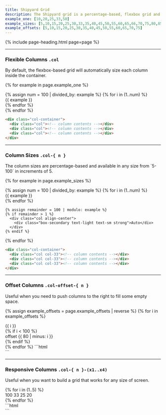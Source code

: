 ```yaml
---
title: Shipyard Grid
description: The Shipyard grid is a percentage-based, flexbox grid and is entirely responsive. Each class needs the foundational `.col` class in order to function properly, and also should be contained inside the `.col-container` as well.
example_one: [10,20,25,33,50]
example_sizes: [5,10,15,20,25,30,33,35,40,45,50,55,60,65,66,70,75,80,85,90,95,100]
example_offsets: [5,10,15,20,25,30,35,40,45,50,55,60,65,70,75]
---
```


{% include page-heading.html page=page %}

---

### Flexible Columns `.col`
<p class="text-light margin-bottom-md">By default, the flexbox-based grid will automatically size each column inside the container.</p>

{% for example in page.example_one %}
  <div class="col-container margin-top-xs margin-top-x1-sm margin-top-x2-md margin-bottom-md">
    {% assign num = 100 | divided_by: example %}
    {% for i in (1..num) %}
      <div class="col align-center">
        <div class="box-secondary text-light text-sm strong">{{ example }}</div>
      </div>
    {% endfor %}
  </div>
{% endfor %}

```html
<div class="col-container">
  <div class="col"><!-- column contents --></div>
  <div class="col"><!-- column contents --></div>
  <div class="col"><!-- column contents --></div>
</div>
```

---

### Column Sizes `.col-{ n }`
<p class="text-light margin-bottom-md" markdown="1">The column sizes are percentage-based and available in any size from `5-100` in increments of 5.</p>

{% for example in page.example_sizes %}
  <div class="col-container margin-top-xs margin-top-x1-sm margin-top-x2-md margin-bottom-md">
    {% assign num = 100 | divided_by: example %}
    {% for i in (1..num) %}
      <div class="col col-{{ example }} align-center">
        <div class="box-secondary text-light text-sm strong">{{ example }}</div>
      </div>
    {% endfor %}

    {% assign remainder = 100 | modulo: example %}
    {% if remainder > 1 %}
      <div class="col align-center">
        <div class="box-secondary text-light text-sm strong">Auto</div>
      </div>
    {% endif %}
  </div>
{% endfor %}

```html
<div class="col-container">
  <div class="col col-33"><!-- column contents --></div>
  <div class="col col-33"><!-- column contents --></div>
  <div class="col col-33"><!-- column contents --></div>
</div>
```

---

### Offset Columns `.col-offset-{ n }`
<p class="text-light margin-bottom-md">Useful when you need to push columns to the right to fill some empty space.</p>

{% assign example_offsets = page.example_offsets | reverse %}
{% for i in example_offsets %}
  <div class="col-container margin-top-xs margin-top-x1-sm margin-top-x2-md margin-bottom-md">
    <div class="col col-{{ i }} align-center">
      <div class="box-secondary text-light text-sm strong">{{ i }}</div>
    </div>
    {% if i < 100 %}
      <div class="col col-20 col-offset-{{ 80 | minus: i }} align-center">
        <div class="box-secondary text-light text-sm strong">offset {{ 80 | minus: i }}</div>
      </div>
    {% endif %}
  </div>
{% endfor %}
```html
<div class="col-container">
  <div class="col col-70"><!-- column contents --></div>
  <div class="col col-20 col-offset-10"><!-- column contents --></div>
</div>
```

---

### Responsive Columns `.col-{ n }-(x1..x4)`
<p class="text-light margin-bottom-md">Useful when you want to build a grid that works for any size of screen.</p>

<div class="col-container margin-top-xs margin-top-x1-sm margin-top-x2-md margin-bottom-md">
  {% for i in (1..5) %}
    <div class="col col-100 col-x1-33 col-x2-25 col-x3-20 align-center">
      <div class="box-secondary text-light text-sm strong">
        <span class="display-block display-x1-none">100</span>
        <span class="display-none display-x1-block display-x2-none">33</span>
        <span class="display-none display-x2-block display-x3-none">25</span>
        <span class="display-none display-x3-block">20</span>
      </div>
    </div>
  {% endfor %}
</div>
```html
<div class="col-container">
  <div class="col col-100 col-x1-33 col-x2-25 col-x3-20"><!-- column 1 --></div>
  <div class="col col-100 col-x1-33 col-x2-25 col-x3-20"><!-- column 2 --></div>
  <div class="col col-100 col-x1-33 col-x2-25 col-x3-20"><!-- column 3 --></div>
  <div class="col col-100 col-x1-33 col-x2-25 col-x3-20"><!-- column 4 --></div>
  <div class="col col-100 col-x1-33 col-x2-25 col-x3-20"><!-- column 5 --></div>
</div>
```
